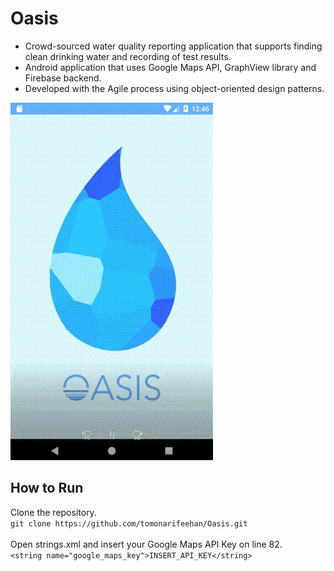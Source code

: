 # Oasis
- Crowd-sourced water quality reporting application that supports finding clean drinking water and recording of test results.</br>
- Android application that uses Google Maps API, GraphView library and Firebase backend.</br>
- Developed with the Agile process using object-oriented design patterns.</br>

![Alt Text](https://github.com/tomonarifeehan/Oasis/blob/master/oasis.gif)

## How to Run
Clone the repository.</br>
```git clone https://github.com/tomonarifeehan/Oasis.git```</br></br>
Open strings.xml and insert your Google Maps API Key on line 82.</br>
```<string name="google_maps_key">INSERT_API_KEY</string>```


